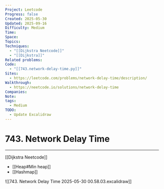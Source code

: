 ```yaml
---
Project: Leetcode
Progress: false
Created: 2025-05-30
Updated: 2025-09-16
Difficulty: Medium
Time:
Space:
Topics:
Techniques:
  - "[[Dijkstra Neetcode]]"
  - "[[Dijkstra]]"
Related problems:
Code:
  - "[[743.network-delay-time.py]]"
Sites:
  - https://leetcode.com/problems/network-delay-time/description/
Walkthrough:
  - https://neetcode.io/solutions/network-delay-time
Companies:
Note:
tags:
  - Medium
TODO:
  - Update Excalidraw
---
```

# 743. Network Delay Time
---
[[Dijkstra Neetcode]]
- [[Heap#Min heap]]
- [[Hashmap]]

![[743. Network Delay Time 2025-05-30 00.58.03.excalidraw]]